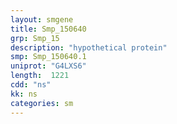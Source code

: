```yaml
---
layout: smgene
title: Smp_150640
grp: Smp_15
description: "hypothetical protein"
smp: Smp_150640.1
uniprot: "G4LXS6"
length:  1221
cdd: "ns"
kk: ns
categories: sm
---
```

